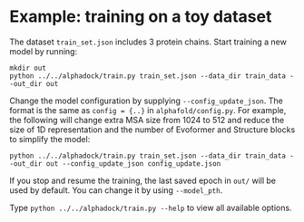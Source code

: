# Example: training on a toy dataset

The dataset `train_set.json` includes 3 protein chains. Start training a new model by running:

```
mkdir out
python ../../alphadock/train.py train_set.json --data_dir train_data --out_dir out
```    

Change the model configuration by supplying `--config_update_json`. The format is the 
same as `config = {..}` in `alphafold/config.py`. For example, the following will change
extra MSA size from 1024 to 512 and reduce the size of 1D representation and the number 
of Evoformer and Structure blocks to simplify the model:

```
python ../../alphadock/train.py train_set.json --data_dir train_data --out_dir out --config_update_json config_update.json
```    

If you stop and resume the training, the last saved epoch in `out/` will be used by default.
You can change it by using `--model_pth`.    

Type `python ../../alphadock/train.py --help` to 
view all available options. 

